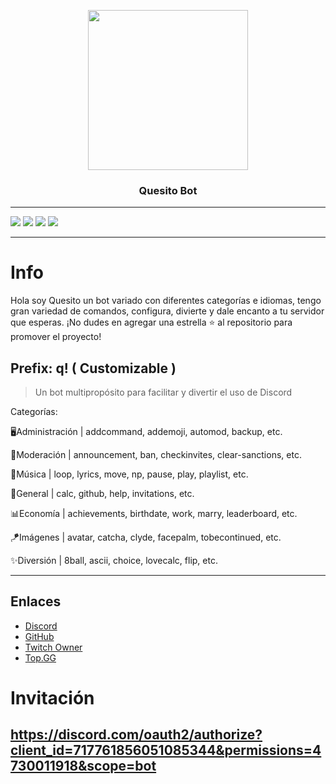 <p align="center">
  <img width="256" height="256" src="https://i.imgur.com/HjmXCsU.png">
</p>
  
<h3 align="center">Quesito Bot</h3>


---
![](https://img.shields.io/badge/Code-JavaScript-informational?style=flat&logo=javascript&logoColor=FFD620&color=4E89D8)
<a href="https://discord.com/oauth2/authorize?client_id=717761856051085344&permissions=4730011918&scope=bot"><img src="https://img.shields.io/static/v1?label=Invite%20Me&message=Quesito%235063&plastic&color=4E89D8&logo=discord&logoColor=white"></a>
<a href="https://github.com/zILui"><img src="https://img.shields.io/static/v1?label=Owner%20&message=Lui%239680&plastic&color=4E89D8&logo=discord&logoColor=white"></a>
![](https://img.shields.io/badge/Editor-Visual_Studio_Code-informational?style=flat&logo=visual-studio-code&logoColor=4F9CFF&color=4E89D8)

---
# Info

Hola soy Quesito un bot variado con diferentes categorías e idiomas, tengo gran variedad de comandos, configura, divierte y dale encanto a tu servidor que esperas.
¡No dudes en agregar una estrella ⭐ al repositorio para promover el proyecto!

## Prefix: q! ( Customizable )

> Un bot multipropósito para facilitar y divertir el uso de Discord

Categorías:

🖥Administración | addcommand, addemoji, automod, backup, etc.

🔐Moderación | announcement, ban, checkinvites, clear-sanctions, etc.

📀Música | loop, lyrics, move, np, pause, play, playlist, etc.

🔦General | calc, github, help, invitations, etc.

📊Economía | achievements, birthdate, work, marry, leaderboard, etc.

🪁Imágenes | avatar, catcha, clyde, facepalm, tobecontinued, etc.

✨Diversión | 8ball, ascii, choice, lovecalc, flip, etc.


---

## Enlaces

* [Discord](https://discord.gg/aRS5uvwG65)
* [GitHub](https://github.com/zILui/Quesito)
* [Twitch Owner](https://www.twitch.tv/zluisone)
* [Top.GG](https://top.gg/bot/717761856051085344)

# Invitación
## https://discord.com/oauth2/authorize?client_id=717761856051085344&permissions=4730011918&scope=bot

